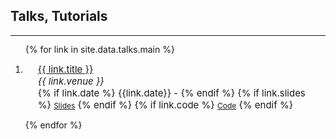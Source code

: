 ## Talks, Tutorials
---

<h2 id="publications" style="margin: 2px 0px -15px;"></h2>

<div class="publications" style="height: 160px; overflow: auto;">
<ol class="bibliography">

{% for link in site.data.talks.main %}

<li style="min-height: 10px;">
<div class="pub-row">
  <div class="col-sm-9" style="position: relative;padding-right: 15px;padding-left: 20px; font-size:15px;">
      <div class="title"><a href="{{ link.website }}">{{ link.title }}</a></div>
      <div class="periodical"><em>{{ link.venue }}</em></div>
    <div class="links">
      {% if link.date %} 
      <div style="display: inline-block;">
      {{link.date}} -
      </div>
      {% endif %}
      {% if link.slides %} 
      <a href="{{ link.slides }}" class="btn btn-sm z-depth-0" role="button" target="_blank" style="font-size:12px;">Slides</a>
      {% endif %}
      {% if link.code %} 
      <a href="{{ link.code }}" class="btn btn-sm z-depth-0" role="button" target="_blank" style="font-size:12px;">Code</a>
      {% endif %}
    </div>
  </div>
</div>
</li>

{% endfor %}

</ol>
</div>

